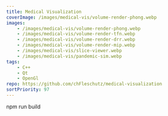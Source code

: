 ```yaml
---
title: Medical Visualization
coverImage: /images/medical-vis/volume-render-phong.webp
images: 
    - /images/medical-vis/volume-render-phong.webp
    - /images/medical-vis/volume-render-tfn.webp
    - /images/medical-vis/volume-render-drr.webp
    - /images/medical-vis/volume-render-mip.webp
    - /images/medical-vis/slice-viewer.webp
    - /images/medical-vis/pandemic-sim.webp
tags: 
    - C++
    - Qt
    - OpenGl
repo: https://github.com/chFleschutz/medical-visualization
sortPriority: 97
---
```

npm run build
